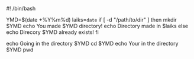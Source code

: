 
#! /bin/bash

YMD=$(date +%Y%m%d)
laiks=`date`
if [ -d "/path/to/dir" ]
then
mkdir $YMD
echo You made $YMD directory!
echo Directory made in $laiks
else
echo Direcory $YMD already exists!
fi

echo Going  in the directory $YMD
cd $YMD
echo Your in the directory $YMD
pwd
